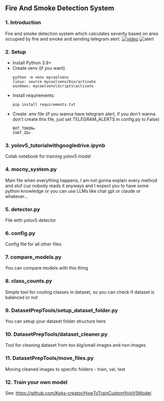 ## Fire And Smoke Detection System


### 1. Introduction
Fire and smoke detection system which calculates severity based on area occupied by fire and smoke and sending telegram alert.
[![video](https://img.youtube.com/vi/CPuEzSP2ArQ/0.jpg)](https://www.youtube.com/watch?v=CPuEzSP2ArQ) ![alert](https://github.com/user-attachments/assets/fa0cb3cd-1a85-4ef9-8899-5df586e00c00)

### 2. Setup
  - Install Python 3.9+
  - Create venv (if you want)
    ```
    python -m venv mycoolvenv
    linux: source mycoolvenv/bin/activate
    windows: mycoolvenv\Scripts\activate
    ```
  - Install requirements: 
    ```
    pip install requirements.txt
    ```
  - Create .env file (if you wanna have telegram alert, if you don't wanna don't create this file, just set TELEGRAM_ALERTS in config.py to False)
    ```
    BOT_TOKEN=
    CHAT_ID=
    ```

### 3. yolov5_tutorialwithgoogledrive.ipynb
Colab notebook for training yolov5 model

### 4. mocny_system.py
Main file when everything happens, I am not gonna explain every method and stuf cuz nobody reads it anyways and I expect you to have some python knowledge or you can use LLMs like chat gpt or claude or whatever...

### 5. detector.py
File with yolov5 detector

### 6. config.py
Config file for all other files

### 7. compare_models.py
You can compare models with this thing

### 8. class_counts.py
Simple tool for couting classes in dataset, so you can check if dataset is balanced or not

### 9. DatasetPrepTools/setup_dataset_folder.py
You can setup your dataset folder structure here

### 10. DatasetPrepTools/dataset_cleaner.py
Tool for cleaning dataset from too big/small images and non images

### 11. DatasetPrepTools/move_files.py
Moving cleaned images to specific folders - train, val, test 

### 12. Train your own model
See: https://github.com/Koks-creator/HowToTrainCustomYoloV5Model

